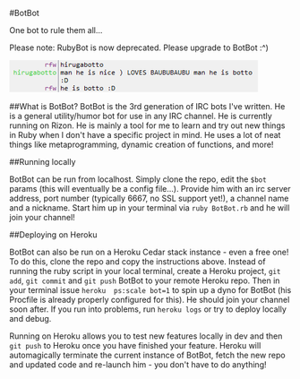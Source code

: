 #BotBot

One bot to rule them all...

Please note: RubyBot is now deprecated. Please upgrade to BotBot :^)

![botto](botto.png)

##What is BotBot?
BotBot is the 3rd generation of IRC bots I've written. He is a general utility/humor
bot for use in any IRC channel. He is currently running on Rizon. He is mainly a tool
for me to learn and try out new things in Ruby when I don't have a specific project in
mind. He uses a lot of neat things like metaprogramming, dynamic creation of functions,
and more!

##Running locally

BotBot can be run from localhost. Simply clone the repo, edit the ```$bot``` params
(this will eventually be a config file...). Provide him with an irc server address,
port number (typically 6667, no SSL support yet!), a channel name and a nickname.
Start him up in your terminal via `ruby BotBot.rb` and he will join your channel!

##Deploying on Heroku

BotBot can also be run on a Heroku Cedar stack instance - even a free one! To do this,
clone the repo and copy the instructions above. Instead of running the ruby script
in your local terminal, create a Heroku project, ```git add```, ```git commit``` and 
```git push``` BotBot to your remote Heroku repo. Then in your terminal issue
```heroku  ps:scale bot=1``` to spin up a dyno for BotBot (his Procfile is already
properly configured for this). He should join your channel soon after. If you run into
problems, run ```heroku logs``` or try to deploy locally and debug.

Running on Heroku allows you to test new features locally in dev and then ```git push``` 
to Heroku once you have finished your feature. Heroku will automagically terminate the
current instance of BotBot, fetch the new repo and updated code and re-launch him - you
don't have to do anything!
